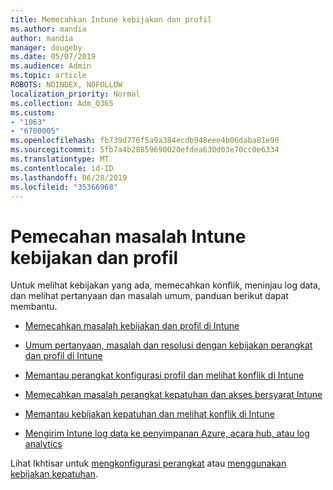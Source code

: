 ```yaml
---
title: Memecahkan Intune kebijakan dan profil
ms.author: mandia
author: mandia
manager: dougeby
ms.date: 05/07/2019
ms.audience: Admin
ms.topic: article
ROBOTS: NOINDEX, NOFOLLOW
localization_priority: Normal
ms.collection: Adm_O365
ms.custom:
- "1063"
- "6700005"
ms.openlocfilehash: fb739d776f5a9a384ecdb948eee4b06daba81e90
ms.sourcegitcommit: 5fb7a4b28859690020efdea630d03e70cc0e6334
ms.translationtype: MT
ms.contentlocale: id-ID
ms.lasthandoff: 06/28/2019
ms.locfileid: "35366968"
---
```

# <a name="troubleshooting-intune-policy-and-profiles"></a>Pemecahan masalah Intune kebijakan dan profil

Untuk melihat kebijakan yang ada, memecahkan konflik, meninjau log data, dan melihat pertanyaan dan masalah umum, panduan berikut dapat membantu.

- [Memecahkan masalah kebijakan dan profil di Intune](https://docs.microsoft.com/intune/troubleshoot-policies-in-microsoft-intune)

- [Umum pertanyaan, masalah dan resolusi dengan kebijakan perangkat dan profil di Intune](https://docs.microsoft.com/intune/device-profile-troubleshoot)

- [Memantau perangkat konfigurasi profil dan melihat konflik di Intune](https://docs.microsoft.com/intune/device-profile-monitor)

- [Memecahkan masalah perangkat kepatuhan dan akses bersyarat Intune](https://docs.microsoft.com/intune/troubleshoot-conditional-access)

- [Memantau kebijakan kepatuhan dan melihat konflik di Intune](https://docs.microsoft.com/intune/compliance-policy-monitor)

- [Mengirim Intune log data ke penyimpanan Azure, acara hub, atau log analytics](https://docs.microsoft.com/intune/review-logs-using-azure-monitor)

Lihat Ikhtisar untuk [mengkonfigurasi perangkat](https://docs.microsoft.com/intune/device-profiles) atau [menggunakan kebijakan kepatuhan](https://docs.microsoft.com/intune/device-compliance-get-started).